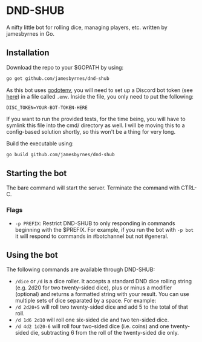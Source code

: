 # DND-SHUB

A nifty little bot for rolling dice, managing players, etc. written by jamesbyrnes in Go.

## Installation

Download the repo to your $GOPATH by using:

```sh
go get github.com/jamesbyrnes/dnd-shub
```

As this bot uses [godotenv](https://github.com/joho/godotenv), you will need to set up a Discord bot token (see [here](https://discordapp.com/developers/docs/topics/oauth2#bots)) in a file called ```.env```. Inside the file, you only need to put the following:

```
DISC_TOKEN=YOUR-BOT-TOKEN-HERE
```

If you want to run the provided tests, for the time being, you will have to symlink this file into the cmd/ directory as well. I will be moving this to a config-based solution shortly, so this won't be a thing for very long.

Build the executable using:
```sh
go build github.com/jamesbyrnes/dnd-shub
```

## Starting the bot
The bare command will start the server. Terminate the command with CTRL-C.

### Flags
* ```-p PREFIX```: Restrict DND-SHUB to only responding in commands beginning with the $PREFIX. For example, if you run the bot with ```-p bot``` it will respond to commands in #botchannel but not #general.

## Using the bot
The following commands are available through DND-SHUB:
* ```/dice``` or ```/d``` is a dice roller. It accepts a standard DND dice rolling string (e.g. 2d20 for two twenty-sided dice), plus or minus a modifier (optional) and returns a formatted string with your result. You can use multiple sets of dice separated by a space. For example:
 * ```/d 2d20+5``` will roll two twenty-sided dice and add 5 to the total of that roll.
 * ```/d 1d6 2d10``` will roll one six-sided die and two ten-sided dice.
 * ```/d 4d2 1d20-6``` will roll four two-sided dice (i.e. coins) and one twenty-sided die, subtracting 6 from the roll of the twenty-sided die only.